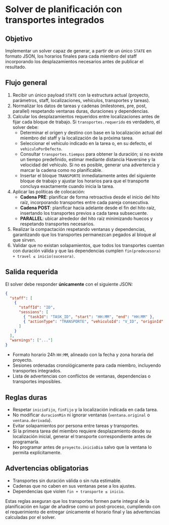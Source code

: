 # Solver de planificación con transportes integrados

## Objetivo
Implementar un solver capaz de generar, a partir de un único `STATE` en formato JSON, los horarios finales para cada miembro del staff incorporando los desplazamientos necesarios antes de publicar el resultado.

## Flujo general
1. Recibir un único payload `STATE` con la estructura actual (proyecto, parámetros, staff, localizaciones, vehículos, transportes y tareas).
2. Normalizar los datos de tareas y cadenas (milestones, pre, post, parallel) respetando ventanas duras, duraciones y dependencias.
3. Calcular los desplazamientos requeridos entre localizaciones antes de fijar cada bloque de trabajo. Si `transportes.requerido` es verdadero, el solver debe:
   - Determinar el origen y destino con base en la localización actual del miembro del staff y la localización de la próxima tarea.
   - Seleccionar el vehículo indicado en la tarea o, en su defecto, el `vehiculoPorDefecto`.
   - Consultar `transportes.tiempos` para obtener la duración; si no existe un tiempo predefinido, estimar mediante distancia Haversine y la velocidad del vehículo. Si no es posible, generar una advertencia y marcar la cadena como no planificable.
   - Insertar el bloque `TRANSPORTE` inmediatamente antes del siguiente bloque de trabajo y ajustar los horarios para que el transporte concluya exactamente cuando inicia la tarea.
4. Aplicar las políticas de colocación:
   - **Cadena PRE**: planificar de forma retroactiva desde el inicio del hito raíz, incorporando transportes entre cada pareja consecutiva.
   - **Cadena POST**: planificar hacia adelante desde el fin del hito raíz, insertando los transportes previos a cada tarea subsecuente.
   - **PARALLEL**: ubicar alrededor del hito raíz minimizando huecos y respetando transportes necesarios.
5. Realizar la compactación respetando ventanas y dependencias, garantizando que los transportes permanezcan pegados al bloque al que sirven.
6. Validar que no existan solapamientos, que todos los transportes cuentan con duración válida y que las dependencias cumplen `fin(predecesora) + travel ≤ inicio(sucesora)`.

## Salida requerida
El solver debe responder **únicamente** con el siguiente JSON:
```json
{
  "staff": [
    {
      "staffId": "ID",
      "sessions": [
        { "taskId": "TASK_ID", "start": "HH:MM", "end": "HH:MM" },
        { "actionType": "TRANSPORTE", "vehiculoId": "V_ID", "originId": "L_A", "destinationId": "L_B", "start": "HH:MM", "end": "HH:MM" }
      ]
    }
  ],
  "warnings": ["..."]
}
```
- Formato horario 24h `HH:MM`, alineado con la fecha y zona horaria del proyecto.
- Sesiones ordenadas cronológicamente para cada miembro, incluyendo transportes integrados.
- Lista de advertencias con conflictos de ventanas, dependencias o transportes imposibles.

## Reglas duras
- Respetar `inicioFijo`, `finFijo` y la localización indicada en cada tarea.
- No modificar `duracionMin` ni ignorar ventanas (`ventana.original` o `ventana.derivada`).
- Evitar solapamientos por persona entre tareas y transportes.
- Si la primera tarea del miembro requiere desplazamiento desde su localización inicial, generar el transporte correspondiente antes de programarla.
- No programar antes de `proyecto.inicioDia` salvo que la ventana lo permita explícitamente.

## Advertencias obligatorias
- Transportes sin duración válida o sin ruta estimable.
- Cadenas que no caben en sus ventanas pese a los ajustes.
- Dependencias que violen `fin + transporte ≤ inicio`.

Estas reglas aseguran que los transportes formen parte integral de la planificación en lugar de añadirse como un post-proceso, cumpliendo con el requerimiento de entregar únicamente el horario final y las advertencias calculadas por el solver.
